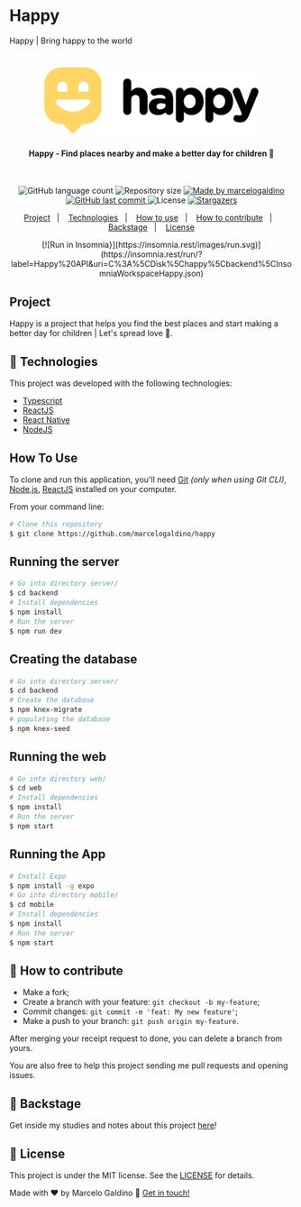 # Happy
Happy | Bring happy to the world

<h1 align="center">
    <img alt="" title="#Happy" src="./web/src/images/logo-readme.svg" width="380px" />
</h1>

<h4 align="center"> 
	Happy - Find places nearby and make a better day for children 💜
</h4>
<br/>
<p align="center">
  <img alt="GitHub language count" src="https://img.shields.io/github/languages/count/marcelogaldino/happy?color=%2304D361">

  <img alt="Repository size" src="https://img.shields.io/github/repo-size/marcelogaldino/happy">
	
  <a href="https://www.linkedin.com/in/marcelogaldino/">
    <img alt="Made by marcelogaldino" src="https://img.shields.io/badge/made%20by-marcelogaldino-%2304D361">
  </a>

  <a href="https://github.com/marcelogaldino/happy/commits/master">
    <img alt="GitHub last commit" src="https://img.shields.io/github/last-commit/marcelogaldino/happy">
  </a>

  <img alt="License" src="https://img.shields.io/badge/license-MIT-brightgreen">
   <a href="https://github.com/marcelogaldino/happy/stargazers">
    <img alt="Stargazers" src="https://img.shields.io/github/stars/marcelogaldino/happy?style=social">
  </a>
</p>

<p align="center">
  <a href="#project">Project</a>&nbsp;&nbsp;&nbsp;|&nbsp;&nbsp;&nbsp;
  <a href="#rocket-Technologies">Technologies</a>&nbsp;&nbsp;&nbsp;|&nbsp;&nbsp;&nbsp;
  <a href="#how-to-use">How to use</a>&nbsp;&nbsp;&nbsp;|&nbsp;&nbsp;&nbsp;
  <a href="#-how-to-contribute">How to contribute</a>&nbsp;&nbsp;&nbsp;|&nbsp;&nbsp;&nbsp;
  <a href="#-backstage">Backstage</a>&nbsp;&nbsp;&nbsp;|&nbsp;&nbsp;&nbsp;
  <a href="#memo-license">License</a>
</p>

<div align="center">
[![Run in Insomnia}](https://insomnia.rest/images/run.svg)](https://insomnia.rest/run/?label=Happy%20API&uri=C%3A%5CDisk%5Chappy%5Cbackend%5CInsomniaWorkspaceHappy.json)
</div>
	
## Project

Happy is a project that helps you find the best places and start making a better day for children | Let's spread love 💜.

## :rocket: Technologies

This project was developed with the following technologies:

- [Typescript][typescript]
- [ReactJS][react]
- [React Native][react-native]
- [NodeJS][Node]

## How To Use

To clone and run this application, you'll need [Git](https://git-scm.com) *(only when using Git CLI)*, [Node.js](https://nodejs.org/), [ReactJS](https://reactjs.org/) installed on your computer.

From your command line:

```bash
# Clone this repository
$ git clone https://github.com/marcelogaldino/happy
```
## Running the server

```bash
# Go into directory server/
$ cd backend
# Install dependencies
$ npm install
# Run the server
$ npm run dev
```
## Creating the database
```bash
# Go into directory server/
$ cd backend
# Create the database
$ npm knex-migrate
# populating the database
$ npm knex-seed
```

## Running the web

```bash
# Go into directory web/
$ cd web
# Install dependencies
$ npm install
# Run the server
$ npm start
```

## Running the App

```bash
# Install Expo
$ npm install -g expo
# Go into directory mobile/
$ cd mobile
# Install dependencies
$ npm install
# Run the server
$ npm start
```

## 🤔 How to contribute

- Make a fork;
- Create a branch with your feature: `git checkout -b my-feature`;
- Commit changes: `git commit -m 'feat: My new feature'`;
- Make a push to your branch: `git push origin my-feature`.

After merging your receipt request to done, you can delete a branch from yours.

You are also free to help this project sending me pull requests and opening issues.

## 📖 Backstage

Get inside my studies and notes about this project [here](https://www.notion.so/NLW-9b50a64ebfa940738a2ecea7db508e24)!

## :memo: License

This project is under the MIT license. See the [LICENSE](https://github.com/marcelogaldino/happy/blob/main/LICENSE) for details.


Made with ♥ by Marcelo Galdino :wave: [Get in touch!](https://www.linkedin.com/in/marcelogaldino/)

[typescript]: https://www.typescriptlang.org/
[react]: https://reactjs.org/
[react-native]: https://reactnative.dev/
[Node]: https://nodejs.org/
